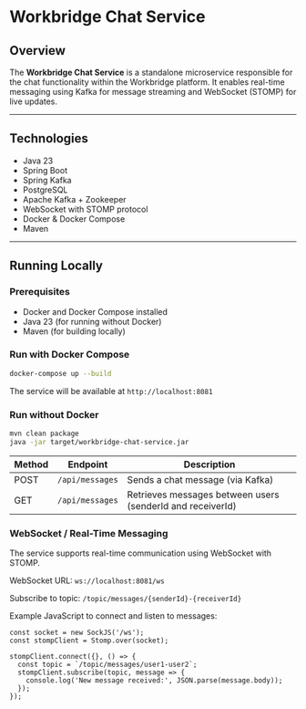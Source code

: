 # Workbridge Chat Service

## Overview

The **Workbridge Chat Service** is a standalone microservice responsible for the chat functionality within the Workbridge platform. It enables real-time messaging using Kafka for message streaming and WebSocket (STOMP) for live updates.

---

## Technologies

- Java 23
- Spring Boot
- Spring Kafka
- PostgreSQL
- Apache Kafka + Zookeeper
- WebSocket with STOMP protocol
- Docker & Docker Compose
- Maven

---

## Running Locally

### Prerequisites

- Docker and Docker Compose installed
- Java 23 (for running without Docker)
- Maven (for building locally)

### Run with Docker Compose

```bash
docker-compose up --build
```
The service will be available at `http://localhost:8081`

### Run without Docker
```bash
mvn clean package
java -jar target/workbridge-chat-service.jar
```

| Method | Endpoint        | Description                                                |
| ------ | --------------- | ---------------------------------------------------------- |
| POST   | `/api/messages` | Sends a chat message (via Kafka)                           |
| GET    | `/api/messages` | Retrieves messages between users (senderId and receiverId) |

### WebSocket / Real-Time Messaging
The service supports real-time communication using WebSocket with STOMP.

WebSocket URL: `ws://localhost:8081/ws`

Subscribe to topic: `/topic/messages/{senderId}-{receiverId}`

Example JavaScript to connect and listen to messages:

```
const socket = new SockJS('/ws');
const stompClient = Stomp.over(socket);

stompClient.connect({}, () => {
  const topic = `/topic/messages/user1-user2`;
  stompClient.subscribe(topic, message => {
    console.log('New message received:', JSON.parse(message.body));
  });
});
```
